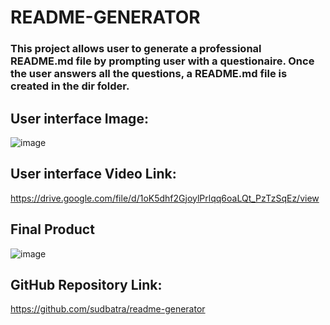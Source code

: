 # README-GENERATOR

### This project allows user to generate a professional README.md file by prompting user with a questionaire. Once the user answers all the questions, a README.md file is created in the dir folder. 

## User interface Image:
![image](https://user-images.githubusercontent.com/79431276/125391085-dd631580-e371-11eb-9917-e0d62f656133.png)

## User interface Video Link:
https://drive.google.com/file/d/1oK5dhf2GjoylPrlqq6oaLQt_PzTzSqEz/view

## Final Product
![image](https://user-images.githubusercontent.com/79431276/125391663-dbe61d00-e372-11eb-8041-391543f5accd.png)

## GitHub Repository Link:
https://github.com/sudbatra/readme-generator
